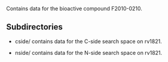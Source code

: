 Contains data for the bioactive compound F2010-0210.

## Subdirectories

- cside/ contains data for the C-side search space on rv1821.

- nside/ contains data for the N-side search space on rv1821.

